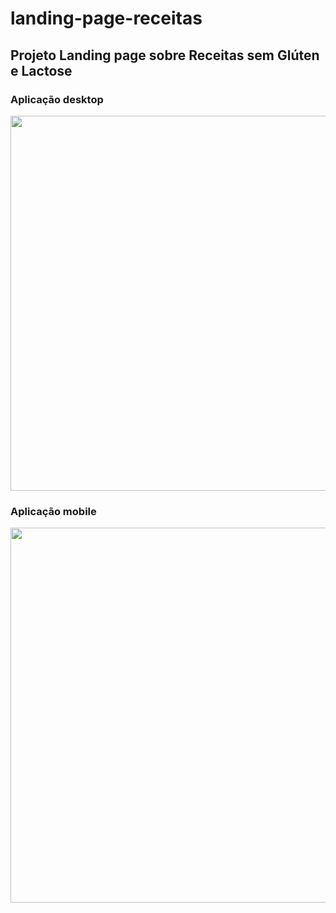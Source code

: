 # landing-page-receitas

## Projeto Landing page sobre Receitas sem Glúten e Lactose

### Aplicação desktop


<p align="center">
<img width="600" src="./src/img/aplicacao-desk.gif">
<p>


### Aplicação mobile


<p align="center">
<img width="600" src="./src/img/mobile.gif">
<p>

